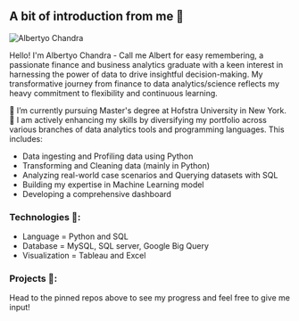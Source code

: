 ## A bit of introduction from me 👋

![Albertyo Chandra](https://github.com/Albertyoch/Albertyoch/assets/117698723/c0daf6a4-86c0-49a4-b1d6-92ac032aa9e8)

Hello! I'm Albertyo Chandra - Call me Albert for easy remembering, a passionate finance and business analytics graduate with a keen interest in harnessing the power of data to drive insightful decision-making. My transformative journey from finance to data analytics/science reflects my heavy commitment to flexibility and continuous learning.

🔭 I’m currently pursuing Master's degree at Hofstra University in New York. 
🌱 I am actively enhancing my skills by diversifying my portfolio across various branches of data analytics tools and programming languages. This includes:
- Data ingesting and Profiling data using Python
- Transforming and Cleaning data (mainly in Python)
- Analyzing real-world case scenarios and Querying datasets with SQL
- Building my expertise in Machine Learning model
- Developing a comprehensive dashboard


### Technologies 🔎:
- Language = Python and SQL
- Database = MySQL, SQL server, Google Big Query
- Visualization = Tableau and Excel

### Projects 📝:
Head to the pinned repos above to see my progress and feel free to give me input!





